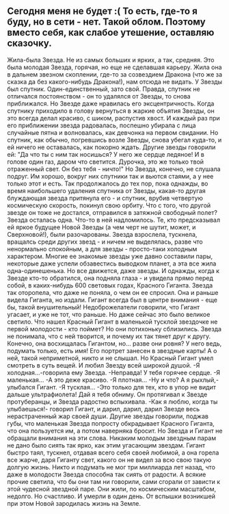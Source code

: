   Сегодня меня не будет :( То есть, где-то я буду, но в сети - нет. Такой облом.
Поэтому вместо себя, как слабое утешение, оставляю сказочку.
----------------------------------------------------------------

Жила-была Звезда. Не из самых больших и ярких, а так, средняя. Это была молодая Звезда, горячая, но еще не сделавшая карьеру. Жила она в дальнем звезном скоплении, где-то за созвездием Дракона (что же за сказка да без какого-нибудь Дракона!), нам отсюда не видать.
У Звезды был спутник. Один-единственный, зато свой. Правда, спутник не отличался постоянством - он то удалялся от Звезды, то снова приближался. Но Звезде даже нравилась его эксцентричность.
Когда спутнику приходило в голову вернуться в жаркие объятия Звезды, он это всегда делал красиво, с шиком, распустив хвост. И каждый раз при его приближении звезда радовалась, поспешно убирала с лица случайные пятна и волновалась, как девчонка на первом свидании. Но спутник, как обычно, погревшись возле Звезды, снова убегал куда-то, и ей ничего не оставалась, как покорно ждать. Другие звезды говорили ей: "Да что ты с ним так носишься? У него же сердце ледяное! И в голове один газ, даром что светится. Дурочка, это же только твой отраженный свет. Он без тебя - ничто!" Но Звезда, конечно, не слушала подруг. Им хорошо, вокруг них спутники так и вьются стаями, а у нее только этот и есть.
Так продолжалось до тех пор, пока однажды, во время наибольшего удаления спутника от Звезды, какая-то другая блуждающая звезда притянула его - и спутник, врубив четвертую космическую скорость, покинул свою орбиту. Что с того, что другой звезде он тоже не достался, отправился в затяжной свободный полет? Звезда осталась одна.
Что-то в ней надломилось. Те, кто предсказывал ей яркое будущее Новой Звезды (а чем черт не шутит, может, и Сверхновой!), были разочарованы. Звезда взрослела, тускнела, вращалсь среди других звезд - и ничем не выделялась, разве что ненормально спокойным, а для звезды - просто-таки холодным характером. Многие ее знакомые звезды уже давно составили пары, некоторые даже успели обзавестись выводком планет, а эта все жила одна-одинешенька.
Но все движется, даже звезды. И однажды, когда к Звезде кто-то обратился, она подняла глаза - и увидела прямо перед собой, в каких-нибудь 600 световых годах, Красного Гиганта. Звезда так оторопела, что даже не поняла, о чем он ее спросил. Она и раньше видела Гиганта, но издали. Гигант всегда был в центре внимания - еще бы, такой внушительный! Недоброжелатели говорили, что Гигант угасает, и уже не тот, что раньше. Но даже сейчас это было великое светило.
Что нашел Красный Гигант в маленькой тусклой звездочке не первой молодости - кто поймет? Но они потихоньку сблизились. Звезда не понимала, что с ней творится, и почему их так тянет друг к другу. Конечно, она восхищалась Гигантом, но... разве они ровня? У него ведь, подумать только, есть имя! Его портрет занесен в звездные карты! А о ней, такой неприметной, никто и не слышал.
Но Красный Гигант умел смотреть в суть вещей. И любил Звезду всей широкой душой.
-Я холодная...-говорила ему Звезда.
-Неправда! У тебя горячее сердце.
-Я маленькая...
-А это деже красиво.
-Я плотная...
-Ну и что? А я рыхлый,- улыбался Гигант.
-Я тусклая...
-Это только для тех, кто в упор не видит дальше ультрафиолета! Дай я тебя обниму.
Он протягивал к Звезде протуберанцы, и Звезда радостно вспыхивала.
-Как я люблю, когда ты улыбаешься!- говорил Гигант, и дарил, дарил, дарил Звезде весь нерастраченный жар своей души. Другие звезды говорили, поджав губы, что маленькая Звезда попросту обкрадывает Красного Гиганта, что она пользуется им, а потом наверняка бросит. Но Звезда и Гигант не обращали внимания на эти слова. Никаким молодым звездным парам не дано было сиять так ярко, как этим угасающим звездам. Гигант быстро таял, тускнел, отдавая всего себя своей любимой, а она горела все жарче, даря Гиганту свет, какого он не видел за всю свою такую долгую жизнь. Никто и подумать не мог три миллиарда лет назад, что даже в молодости Звезда способна так сиять от радости. А всякие прочие светила, что бы они там ни говорили, сами сгорали от зависти к этой чудесной звездной паре.
Они жили, по космическим масштабом, недолго. Но счастливо. И умерли в один день.
От вспышки возникшей при этом Новой зародилась жизнь на Земле.    